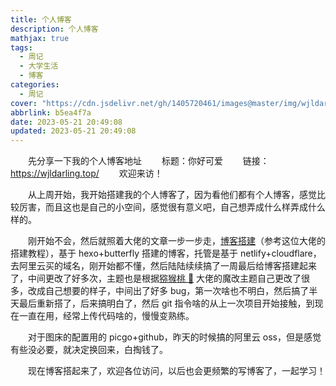 ```yaml
---
title: 个人博客
description: 个人博客
mathjax: true
tags:
  - 周记
  - 大学生活
  - 博客
categories:
  - 周记
cover: "https://cdn.jsdelivr.net/gh/1405720461/images@master/img/wjldarling.webp"
abbrlink: b5ea4f7a
date: 2023-05-21 20:49:08
updated: 2023-05-21 20:49:08
---
```


&emsp;&emsp;先分享一下我的个人博客地址
&emsp;&emsp;标题：你好可爱
&emsp;&emsp;链接：https://wjldarling.top/
&emsp;&emsp;欢迎来访！

&emsp;&emsp;从上周开始，我开始搭建我的个人博客了，因为看他们都有个人博客，感觉比较厉害，而且这也是自己的小空间，感觉很有意义吧，自己想弄成什么样弄成什么样的。

&emsp;&emsp;刚开始不会，然后就照着大佬的文章一步一步走，[博客搭建](https://blog.cuijiacai.com/blog-building/)（参考这位大佬的搭建教程），基于 hexo+butterfly 搭建的博客，托管是基于 netlify+cloudflare，去阿里云买的域名，刚开始都不懂，然后陆陆续续搞了一周最后给博客搭建起来了，中间更改了好多次，主题也是根据[猕猴桃 🥝](https://github.com/fomalhaut1998/hexo-theme-Fomalhaut) 大佬的魔改主题自己更改了很多，改成自己想要的样子，中间出了好多 bug，第一次啥也不明白，然后搞了半天最后重新搭了，后来搞明白了，然后 git 指令啥的从上一次项目开始接触，到现在一直在用，经常上传代码啥的，慢慢变熟练。

&emsp;&emsp;对于图床的配置用的 picgo+github，昨天的时候搞的阿里云 oss，但是感觉有些没必要，就决定换回来，白掏钱了。

&emsp;&emsp;现在博客搭起来了，欢迎各位访问，以后也会更频繁的写博客了，一起学习！
